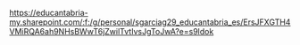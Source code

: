 
https://educantabria-my.sharepoint.com/:f:/g/personal/sgarciag29_educantabria_es/ErsJFXGTH4VMiRQA6ah9NHsBWwT6jZwilTvtIvsJgToJwA?e=s9ldok
